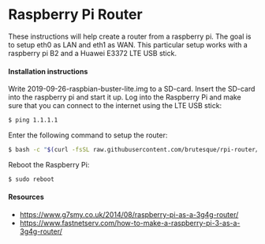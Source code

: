 # Raspberry Pi Router

These instructions will help create a router from a raspberry pi. The goal is to setup eth0 as LAN and eth1 as WAN.
This particular setup works with a raspberry pi B2 and a Huawei E3372 LTE USB stick. 


#### Installation instructions
Write 2019-09-26-raspbian-buster-lite.img to a SD-card. Insert the SD-card into the raspberry pi and start it up.
Log into the Raspberry Pi and make sure that you can connect to the internet using the LTE USB stick:
```bash
$ ping 1.1.1.1
```

Enter the following command to setup the router:
```bash
$ bash -c "$(curl -fsSL raw.githubusercontent.com/brutesque/rpi-router/master/install.sh)"
```

Reboot the Raspberry Pi:
```bash
$ sudo reboot
```


#### Resources
- https://www.g7smy.co.uk/2014/08/raspberry-pi-as-a-3g4g-router/
- https://www.fastnetserv.com/how-to-make-a-raspberry-pi-3-as-a-3g4g-router/
